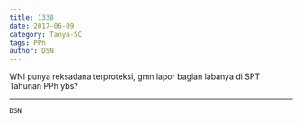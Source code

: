 ```yaml
---
title: 1338
date: 2017-06-09
category: Tanya-SC
tags: PPh
author: DSN
---
```


WNI punya reksadana terproteksi, gmn lapor bagian labanya di SPT Tahunan PPh ybs?

---



`DSN`
